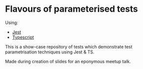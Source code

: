 # Flavours of parameterised tests

Using:

- [Jest](https://jestjs.io/)
- [Typescript](https://www.typescriptlang.org/)

This is a show-case repository of tests which demonstrate test parametrisation techniques using Jest & TS.

Made during creation of slides for an eponymous meetup talk.
